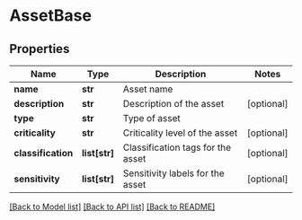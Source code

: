 # AssetBase

## Properties
Name | Type | Description | Notes
------------ | ------------- | ------------- | -------------
**name** | **str** | Asset name | 
**description** | **str** | Description of the asset | [optional] 
**type** | **str** | Type of asset | 
**criticality** | **str** | Criticality level of the asset | [optional] 
**classification** | **list[str]** | Classification tags for the asset | [optional] 
**sensitivity** | **list[str]** | Sensitivity labels for the asset | [optional] 

[[Back to Model list]](../README.md#documentation-for-models) [[Back to API list]](../README.md#documentation-for-api-endpoints) [[Back to README]](../README.md)

